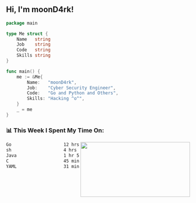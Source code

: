 <h2> Hi, I'm moonD4rk!</h2>

```go
package main

type Me struct {
	Name   string
	Job    string
	Code   string
	Skills string
}

func main() {
	me := &Me{
		Name:   "moonD4rk",
		Job:    "Cyber Security Engineer",
		Code:   "Go and Python and Others",
		Skills: "Hacking ^o^",
	}
	_ = me
}
```

<h3>📊 This Week I Spent My Time On:</h3>
<img align='right' src="https://github-readme-stats.vercel.app/api?username=moond4rk&show_icons=true&theme=radical", width="300" height="150">

<!--START_SECTION:waka-->

```txt
Go                    12 hrs 12 mins  ██████████████▓░░░░░░░░░░   58.22 %
sh                    4 hrs 23 mins   █████▒░░░░░░░░░░░░░░░░░░░   20.92 %
Java                  1 hr 53 mins    ██▒░░░░░░░░░░░░░░░░░░░░░░   09.07 %
C                     45 mins         █░░░░░░░░░░░░░░░░░░░░░░░░   03.65 %
YAML                  31 mins         ▓░░░░░░░░░░░░░░░░░░░░░░░░   02.48 %
```

<!--END_SECTION:waka-->

